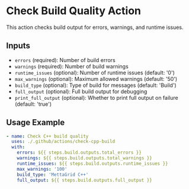 # Check Build Quality Action

This action checks build output for errors, warnings, and runtime issues.

## Inputs

- `errors` (required): Number of build errors
- `warnings` (required): Number of build warnings
- `runtime_issues` (optional): Number of runtime issues (default: '0')
- `max_warnings` (optional): Maximum allowed warnings (default: '50')
- `build_type` (optional): Type of build for messages (default: 'Build')
- `full_output` (optional): Full build output for debugging
- `print_full_output` (optional): Whether to print full output on failure (default: 'true')

## Usage Example

```yaml
- name: Check C++ build quality
  uses: ./.github/actions/check-cpp-build
  with:
    errors: ${{ steps.build.outputs.total_errors }}
    warnings: ${{ steps.build.outputs.total_warnings }}
    runtime_issues: ${{ steps.build.outputs.runtime_issues }}
    max_warnings: '100'
    build_type: 'MettaGrid C++'
    full_output: ${{ steps.build.outputs.full_output }}
```
